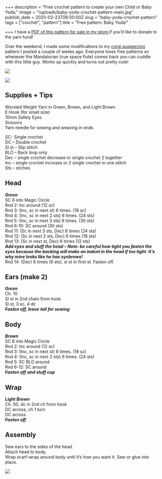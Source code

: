 +++
description = "Free crochet pattern to create your own Child or Baby Yoda,"
image = "/uploads/baby-yoda-crochet-pattern-main.jpg"
publish_date = 2020-02-23T06:00:00Z
slug = "baby-yoda-crochet-pattern"
tags = ["crochet", "pattern"]
title = "Free pattern: Baby Yoda!"

+++
I have a [PDF of this pattern for sale in my store ](https://codyscraftcorner.square.site/product/-digital-pattern-only-baby-yoda-crochet-pattern/4?cs=true)if you’d like to donate to the yarn fund!

Over the weekend, I made some modifications to my [corgi puppercino](https://itscodybear.wordpress.com/2019/12/29/merry-christmas-here-is-a-free-pattern/) pattern I posted a couple of weeks ago. Everyone loves free patterns so whenever the Mandalorian (cue space flute) comes back you can cuddle with this little guy. Works up quickly and turns out pretty cute!

![](/uploads/baby-yoda-crochet-outside.jpg)

![](/uploads/baby-yoda-crochet-space.jpg)

## Supplies + Tips

Worsted Weight Yarn in Green, Brown, and Light Brown  
E Hook (for small size)  
10mm Safety Eyes  
Scissors  
Yarn needle for sewing and weaving in ends

SC- Single crochet  
DC – Double crochet  
Sl st – Slip stitch  
BLO – Back loop only  
Dec – single crochet decrease or single crochet 2 together  
Inc – single crochet increase or 2 single crochet in one stitch  
Sts – stiches

## Head

**_Green_**  
SC 6 into Magic Circle  
Rnd 2: Inc around (12 sc)  
Rnd 3: (Inc, sc in next st) 6 times. (18 sc)  
Rnd 4: (Inc, sc in next 2 sts) 6 times. (24 sts)  
Rnd 5: (Inc, sc in next 3 sts) 6 times. (30 sts)  
Rnd 6-10: SC around (30 sts)  
Rnd 11: (Sc in next 3 sts, Dec) 6 times (24 sts)  
Rnd 12: (Sc in next 2 sts, Dec) 6 times (18 sts)  
Rnd 13: (Sc in next st, Dec) 6 times (12 sts)  
**_Add eyes and stuff the head_** **_– Note: be careful how tight you fasten the eyes because the backing will make an indent in the head if too tight. It’s why mine looks like he has eyebrows!_**  
Rnd 14: (Dec) 6 times (6 sts), sl st in first st. Fasten off.

## Ears (make 2)

**_Green_**  
Ch. 10  
Sl st in 2nd chain from hook  
Sl st, 3 sc, 4 dc  
**_Fasten off, leave tail for sewing_**

## Body

**_Brown_**  
SC 6 into Magic Circle  
Rnd 2: Inc around (12 sc)  
Rnd 3: (Inc, sc in next st) 6 times. (18 sc)  
Rnd 4: (Inc, sc in next 2 sts) 6 times. (24 sts)  
Rnd 5: SC BLO around  
Rnd 6-12: SC around  
**_Fasten off_** **_and stuff cup_**

## Wrap

**_Light Brown_**  
Ch. 50, dc in 2nd ch from hook  
DC across, ch 1 turn  
DC across  
**_Fasten off_**

## Assembly

Sew ears to the sides of the head.  
Attach head to body.  
Wrap scarf-wrap around body until it’s how you want it. Sew or glue into place.

![](/uploads/baby-yoda-crochet-pattern-main.jpg)